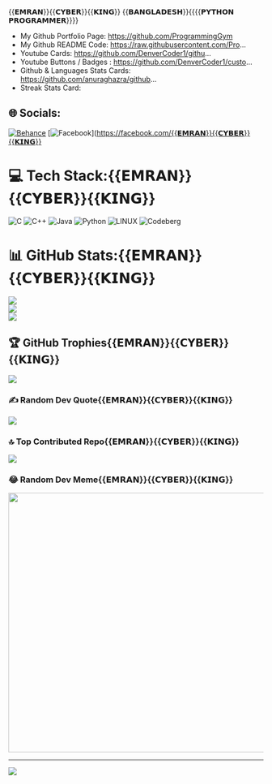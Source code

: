 {{𝗘𝗠𝗥𝗔𝗡}}{{𝗖𝗬𝗕𝗘𝗥}}{{𝗞𝗜𝗡𝗚}}
{{𝗕𝗔𝗡𝗚𝗟𝗔𝗗𝗘𝗦𝗛}}{{{{𝗣𝗬𝗧𝗛𝗢𝗡 𝗣𝗥𝗢𝗚𝗥𝗔𝗠𝗠𝗘𝗥}}}}
- My Github Portfolio Page:
https://github.com/ProgrammingGym
- My Github README Code:
https://raw.githubusercontent.com/Pro...
- Youtube Cards:
https://github.com/DenverCoder1/githu...
- Youtube Buttons / Badges :
https://github.com/DenverCoder1/custo...
- Github & Languages Stats Cards:
https://github.com/anuraghazra/github...
- Streak Stats Card:
## 🌐 Socials:
[![Behance](https://img.shields.io/badge/Behance-1769ff?logo=behance&logoColor=white)](https://behance.net/Max-fro-man) [![Facebook](https://img.shields.io/badge/Facebook-%231877F2.svg?logo=Facebook&logoColor=white)](https://facebook.com/{{𝗘𝗠𝗥𝗔𝗡}}{{𝗖𝗬𝗕𝗘𝗥}}{{𝗞𝗜𝗡𝗚}}

# 💻 Tech Stack:{{𝗘𝗠𝗥𝗔𝗡}}{{𝗖𝗬𝗕𝗘𝗥}}{{𝗞𝗜𝗡𝗚}}
![C](https://img.shields.io/badge/c-%2300599C.svg?style=for-the-badge&logo=c&logoColor=white) ![C++](https://img.shields.io/badge/c++-%2300599C.svg?style=for-the-badge&logo=c%2B%2B&logoColor=white) ![Java](https://img.shields.io/badge/java-%23ED8B00.svg?style=for-the-badge&logo=java&logoColor=white) ![Python](https://img.shields.io/badge/python-3670A0?style=for-the-badge&logo=python&logoColor=ffdd54) ![LINUX](https://img.shields.io/badge/Linux-FCC624?style=for-the-badge&logo=linux&logoColor=black) ![Codeberg](https://img.shields.io/badge/Codeberg-2185D0?style=for-the-badge&logo=Codeberg&logoColor=white)
# 📊 GitHub Stats:{{𝗘𝗠𝗥𝗔𝗡}}{{𝗖𝗬𝗕𝗘𝗥}}{{𝗞𝗜𝗡𝗚}}
![](https://github-readme-stats.vercel.app/api?username=Max-fro-man&theme=dark&hide_border=false&include_all_commits=true&count_private=true)<br/>
![](https://github-readme-streak-stats.herokuapp.com/?user=Max-fro-man&theme=dark&hide_border=false)<br/>
![](https://github-readme-stats.vercel.app/api/top-langs/?username=Max-fro-man&theme=dark&hide_border=false&include_all_commits=true&count_private=true&layout=compact)

## 🏆 GitHub Trophies{{𝗘𝗠𝗥𝗔𝗡}}{{𝗖𝗬𝗕𝗘𝗥}}{{𝗞𝗜𝗡𝗚}}
![](https://github-profile-trophy.vercel.app/?username=Max-fro-man&theme=radical&no-frame=false&no-bg=false&margin-w=4)

### ✍️ Random Dev Quote{{𝗘𝗠𝗥𝗔𝗡}}{{𝗖𝗬𝗕𝗘𝗥}}{{𝗞𝗜𝗡𝗚}}
![](https://quotes-github-readme.vercel.app/api?type=horizontal&theme=radical)

### 🔝 Top Contributed Repo{{𝗘𝗠𝗥𝗔𝗡}}{{𝗖𝗬𝗕𝗘𝗥}}{{𝗞𝗜𝗡𝗚}}
![](https://github-contributor-stats.{{𝗘𝗠𝗥𝗔𝗡}}vercel.app/api?username=Max-fro-man&limit=5&theme=dark&combine_all_yearly_contributions=true)

### 😂 Random Dev Meme{{𝗘𝗠𝗥𝗔𝗡}}{{𝗖𝗬𝗕𝗘𝗥}}{{𝗞𝗜𝗡𝗚}}
<img src="https://rm.up.railway.app/" width="512px"/>

---
[![](https://visitcount.itsvg.in/api?id=Max-fro-man&icon=0&color=0)](https://visitcount.itsvg.in)

<!-- Proudly created with GPRM ( https://gprm.itsvg.in ) -->
